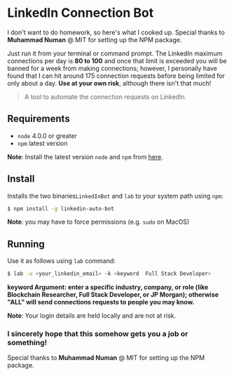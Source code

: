 # LinkedIn Connection Bot
I don't want to do homework, so here's what I cooked up. Special thanks to **Muhammad Numan** @ MIT for setting up the NPM package. 

Just run it from your terminal or command prompt. The LinkedIn maximum connections per day is **80 to 100** and once that limit is exceeded you will be banned for a week from making connections; however, I personally have found that I can hit around 175 connection requests before being limited for only about a day. **Use at your own risk**, although there isn't that much!

> A tool to automate the connection requests on LinkedIn.

## Requirements

 - `node` 4.0.0 or greater
- `npm` latest version

**Note**: Install the latest version `node` and `npm` from [here](https://nodejs.org/en/download/).

## Install

Installs the two binaries`LinkedInBot` and `lab` to your system path using `npm`:

```bash
$ npm install -g linkedin-auto-bot
```
**Note**: you may have to force permissions (e.g. `sudo` on MacOS)


## Running

Use it as follows using `lab` command:

```bash
$ lab -u <your_linkedin_email> -k <keyword  Full Stack Developer>
```
**keyword Argument: enter a specific industry, company, or role (like Blockchain Researcher, Full Stack Developer, or JP Morgan); otherwise "ALL" will send connections requests to people you may know.** 

**Note**: Your login details are held locally and are not at risk. 

### I sincerely hope that this somehow gets you a job or something! 
Special thanks to **Muhammad Numan** @ MIT for setting up the NPM package. 

